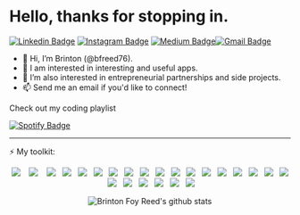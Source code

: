 <h1>Hello, thanks for stopping in.</h1>

[![Linkedin Badge](https://img.shields.io/badge/-brintonfoyreed-blue?style=flat-square&logo=Linkedin&logoColor=white&link=https://www.linkedin.com/in/brintonfoyreed/)](https://www.linkedin.com/in/brintonfoyreed/) [![Instagram Badge](https://img.shields.io/badge/-nigels_vacation-purple?style=flat-square&logo=instagram&logoColor=white&link=https://www.instagram.com/nigels_vacation/)](https://www.instagram.com/nigels_vacation/) [![Medium Badge](https://img.shields.io/badge/-brintonfoyreed-03a57a?style=flat-square&labelColor=000000&logo=Medium&link=https://brintonfoyreed.medium.com/)](https://brintonfoyreed.medium.com/)[![Gmail Badge](https://img.shields.io/badge/-brintonfoyreed@gmail.com-c14438?style=flat-square&logo=Gmail&logoColor=white&link=mailto:brintonfoyreed@gmail.com)](mailto:brintonfoyreed@gmail.com) 

- 👋 Hi, I’m Brinton (@bfreed76).
- 🤟 I am interested in interesting and useful apps.
- 🌱 I’m also interested in entrepreneurial partnerships and side projects.
- 📫 Send me an email if you'd like to connect!

<p> Check out my coding playlist</p> 

[![Spotify Badge](https://img.shields.io/badge/My%20Spotify-323330?style=for-the-badge&logo=spotify&logoColor=green)](https://open.spotify.com/playlist/76Nb5HVOakNYgavKJ6iF4L?si=32d56ca2f6c14fa5)

<hr></hr>

:zap: My toolkit:  
<p align="center">
  <img src="https://img.shields.io/badge/JavaScript-323330?style=for-the-badge&logo=javascript&logoColor=F7DF1E" />&nbsp;&nbsp;&nbsp;
  <img src="https://img.shields.io/badge/React-20232A?style=for-the-badge&logo=react&logoColor=61DAFB" />&nbsp;&nbsp;&nbsp;
  <img src="https://img.shields.io/badge/React_Router-CA4245?style=for-the-badge&logo=react-router&logoColor=white" />&nbsp;&nbsp;
  <img src="https://img.shields.io/badge/Ruby-CC342D?style=for-the-badge&logo=ruby&logoColor=white" />&nbsp;&nbsp;
  <img src="https://img.shields.io/badge/Ruby_on_Rails-CC0000?style=for-the-badge&logo=ruby-on-rails&logoColor=white" />&nbsp;&nbsp;
  <img src="https://img.shields.io/badge/CSS-239120?&style=for-the-badge&logo=css3&logoColor=white" />&nbsp;&nbsp;
  <img src="https://img.shields.io/badge/HTML-239120?style=for-the-badge&logo=html5&logoColor=white" />&nbsp;&nbsp;
  <img src="https://img.shields.io/badge/Bootstrap-563D7C?style=for-the-badge&logo=bootstrap&logoColor=white" />&nbsp;&nbsp;
  <img src="https://img.shields.io/badge/PostgreSQL-316192?style=for-the-badge&logo=postgresql&logoColor=white" />&nbsp;&nbsp;
  <img src="https://img.shields.io/badge/SQLite-07405E?style=for-the-badge&logo=sqlite&logoColor=white" />&nbsp;&nbsp;
  <img src="https://img.shields.io/badge/HTML5-E34F26?style=for-the-badge&logo=html5&logoColor=white" />&nbsp;&nbsp;
  <img src="https://img.shields.io/badge/CSS3-1572B6?style=for-the-badge&logo=css3&logoColor=white" />&nbsp;&nbsp;
  <img src="https://img.shields.io/badge/MySQL-00000F?style=for-the-badge&logo=mysql&logoColor=white" />&nbsp;&nbsp;
  <img src="https://img.shields.io/badge/Node.js-43853D?style=for-the-badge&logo=node-dot-js&logoColor=white" />&nbsp;&nbsp;
  <img src="https://img.shields.io/badge/npm-CB3837?style=for-the-badge&logo=npm&logoColor=white" />&nbsp;&nbsp;
  <img src="https://img.shields.io/badge/Markdown-000000?style=for-the-badge&logo=markdown&logoColor=white" />&nbsp;&nbsp;
  <img src="https://img.shields.io/badge/styled--components-DB7093?style=for-the-badge&logo=styled-components&logoColor=white" />&nbsp;&nbsp;
  <img src="https://img.shields.io/badge/Git-F05032?style=for-the-badge&logo=git&logoColor=white" />&nbsp;&nbsp;
  <img src="https://img.shields.io/badge/Insomnia-FF6C37?style=for-the-badge&logo=insomnia&logoColor=white" />&nbsp;&nbsp;
  <img src="https://img.shields.io/badge/Selenium-43B02A?style=for-the-badge&logo=Selenium&logoColor=white" />&nbsp;&nbsp;
  <img src="https://img.shields.io/badge/IBMWatson-6C8FE3?style=flat&logo=ibmwatson" />&nbsp;&nbsp;
  <img src="https://img.shields.io/badge/SemanticUI-52f3cf?style=flat&logo=semanticuireact" />&nbsp;&nbsp;
  <img src="https://img.shields.io/badge/-Heroku-purple?style=flat-square&logo=heroku" />&nbsp;&nbsp;
  <img src="https://img.shields.io/badge/-Wordpress-blue?style=flat-square&logo=wordpress" />&nbsp;&nbsp;
  </p>
  
  <div align='center'>  
  
![Brinton Foy Reed's github stats](https://github-readme-stats.vercel.app/api?username=bfreed76&show_icons=true&hide_border=true&theme=vue-dark) 

</div>
